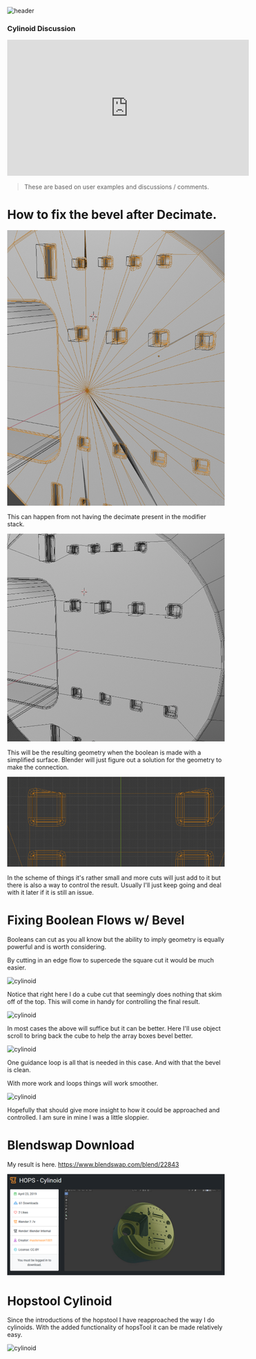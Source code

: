 ![header](img/banner.gif)

### Cylinoid Discussion

<iframe width="560" height="315" src="https://www.youtube.com/embed/szrnUx_2_uk" frameborder="0" allow="accelerometer; autoplay; encrypted-media; gyroscope; picture-in-picture" allowfullscreen></iframe>

> These are based on user examples and discussions / comments.

# How to fix the bevel after Decimate.

![cylinoid](img/cylinoid/cyl5.png)

This can happen from not having the decimate present in the modifier stack.

![cylinoid](img/cylinoid/cyl6.png)

This will be the resulting geometry when the boolean is made with a simplified surface. Blender will just figure out a solution for the geometry to make the connection.

![cylinoid](img/cylinoid/cyl7.png)

In the scheme of things it's rather small and more cuts will just add to it but there is also a way to control the result. Usually I'll just keep going and deal with it later if it is still an issue.

# Fixing Boolean Flows w/ Bevel

Booleans can cut as you all know but the ability to imply geometry is equally powerful and is worth considering.

By cutting in an edge flow to supercede the square cut it would be much easier.

![cylinoid](img/cylinoid/cyl1.gif)

Notice that right here I do a cube cut that seemingly does nothing that skim off of the top. This will come in handy for controlling the final result.

![cylinoid](img/cylinoid/cyl2.gif)

In most cases the above will suffice but it can be better. Here I'll use object scroll to bring back the cube to help the array boxes bevel better.

![cylinoid](img/cylinoid/cyl3.gif)

One guidance loop is all that is needed in this case. And with that the bevel is clean.

With more work and loops things will work smoother.

![cylinoid](img/cylinoid/cyl4.gif)

Hopefully that should give more insight to how it could be approached and controlled. I am sure in mine I was a little sloppier.

# Blendswap Download

My result is here. https://www.blendswap.com/blend/22843

![cylinoid](img/cylinoid/cyl8.png)

# Hopstool Cylinoid

Since the introductions of the hopstool I have reapproached the way I do cylinoids. With the added functionality of hopsTool it can be made relatively easy.

![cylinoid](img/cylinoid/cyl9.gif)
